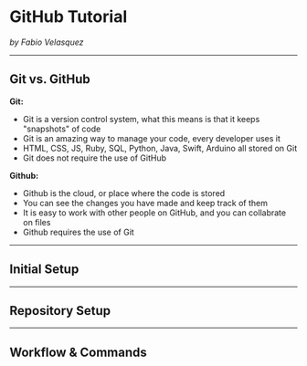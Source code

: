# GitHub Tutorial

_by Fabio Velasquez_

---
## Git vs. GitHub
**Git:**

- Git is a version control system, what this means is that it keeps "snapshots" of code
- Git is an amazing way to manage your code, every developer uses it
- HTML, CSS, JS, Ruby, SQL, Python, Java, Swift, Arduino all stored on Git 
- Git does not require the use of GitHub

**Github:**

- Github is the cloud, or place where the code is stored
- You can see the changes you have made and keep track of them
- It is easy to work with other people on GitHub, and you can collabrate on files
- Github requires the use of Git 


---
## Initial Setup



---
## Repository Setup



---
## Workflow & Commands
